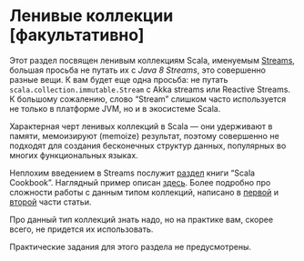 ﻿Ленивые коллекции [факультативно]
=================================

Этот раздел посвящен ленивым коллекциям Scala, именуемым
[Streams][scaladoc], большая просьба не путать их с *Java 8 Streams*, это
совершенно разные вещи. К вам будет еще одна просьба: не путать
`scala.collection.immutable.Stream` с Akka streams или Reactive Streams.
К большому сожалению, слово “Stream” слишком часто используется не только в
платформе JVM, но и в экосистеме Scala.

Характерная черт ленивых коллекций в Scala — они удерживают в памяти,
мемоизируют (memoize) результат, поэтому совершенно не подходят для создания
бесконечных структур данных, популярных во многих функциональных языках.

Неплохим введением в Streams послужит [раздел][streams-intro] книги
“Scala Cookbook”. Наглядный пример описан [здесь][streams-intro-2]. Более
подробно про сложности работы с данным типом коллекций, написано в
[первой][streams-1] и [второй][streams-2] части статьи.

Про данный тип коллекций знать надо, но на практике вам, скорее всего, не
придется их использовать.

Практические задания для этого раздела не предусмотрены.

[scaladoc]: http://www.scala-lang.org/api/current/scala/collection/immutable/Stream.html
[streams-intro]: http://alvinalexander.com/scala/how-to-use-stream-class-lazy-list-scala-cookbook
[streams-intro-2]: http://derekwyatt.org/2011/07/29/understanding-scala-streams-through-fibonacci/
[streams-1]: http://blog.dmitryleskov.com/programming/scala/stream-hygiene-i-avoiding-memory-leaks/
[streams-2]: http://blog.dmitryleskov.com/programming/scala/stream-hygiene-ii-hotspot-kicks-in/


